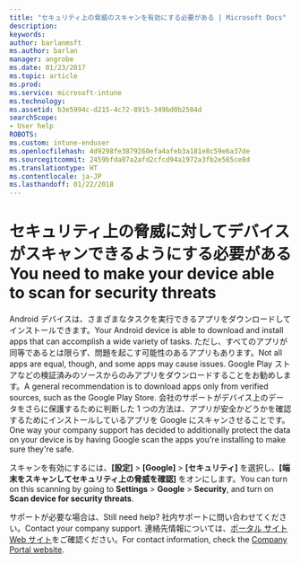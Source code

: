 ```yaml
---
title: "セキュリティ上の脅威のスキャンを有効にする必要がある | Microsoft Docs"
description: 
keywords: 
author: barlanmsft
ms.author: barlan
manager: angrobe
ms.date: 01/23/2017
ms.topic: article
ms.prod: 
ms.service: microsoft-intune
ms.technology: 
ms.assetid: b3e5994c-d215-4c72-8915-349bd0b2504d
searchScope:
- User help
ROBOTS: 
ms.custom: intune-enduser
ms.openlocfilehash: 4d9298fe3879260efa4afeb3a181e8c59e6a37de
ms.sourcegitcommit: 2459bfda07a2afd2cfcd94a1972a3fb2e565ce8d
ms.translationtype: HT
ms.contentlocale: ja-JP
ms.lasthandoff: 01/22/2018
---
```

# <a name="you-need-to-make-your-device-able-to-scan-for-security-threats"></a><span data-ttu-id="0841d-102">セキュリティ上の脅威に対してデバイスがスキャンできるようにする必要がある</span><span class="sxs-lookup"><span data-stu-id="0841d-102">You need to make your device able to scan for security threats</span></span>

<span data-ttu-id="0841d-103">Android デバイスは、さまざまなタスクを実行できるアプリをダウンロードしてインストールできます。</span><span class="sxs-lookup"><span data-stu-id="0841d-103">Your Android device is able to download and install apps that can accomplish a wide variety of tasks.</span></span> <span data-ttu-id="0841d-104">ただし、すべてのアプリが同等であるとは限らず、問題を起こす可能性のあるアプリもあります。</span><span class="sxs-lookup"><span data-stu-id="0841d-104">Not all apps are equal, though, and some apps may cause issues.</span></span> <span data-ttu-id="0841d-105">Google Play ストアなどの検証済みのソースからのみアプリをダウンロードすることをお勧めします。</span><span class="sxs-lookup"><span data-stu-id="0841d-105">A general recommendation is to download apps only from verified sources, such as the Google Play Store.</span></span> <span data-ttu-id="0841d-106">会社のサポートがデバイス上のデータをさらに保護するために判断した 1 つの方法は、アプリが安全かどうかを確認するためにインストールしているアプリを Google にスキャンさせることです。</span><span class="sxs-lookup"><span data-stu-id="0841d-106">One way your company support has decided to additionally protect the data on your device is by having Google scan the apps you're installing to make sure they're safe.</span></span>

<span data-ttu-id="0841d-107">スキャンを有効にするには、**[設定]** > **[Google]** > **[セキュリティ]** を選択し、**[端末をスキャンしてセキュリティ上の脅威を確認]** をオンにします。</span><span class="sxs-lookup"><span data-stu-id="0841d-107">You can turn on this scanning by going to **Settings** > **Google** > **Security**, and turn on **Scan device for security threats**.</span></span>

<span data-ttu-id="0841d-108">サポートが必要な場合は、</span><span class="sxs-lookup"><span data-stu-id="0841d-108">Still need help?</span></span> <span data-ttu-id="0841d-109">社内サポートに問い合わせてください。</span><span class="sxs-lookup"><span data-stu-id="0841d-109">Contact your company support.</span></span> <span data-ttu-id="0841d-110">連絡先情報については、[ポータル サイト Web サイト](https://portal.manage.microsoft.com#HelpDeskDialog)をご確認ください。</span><span class="sxs-lookup"><span data-stu-id="0841d-110">For contact information, check the [Company Portal website](https://portal.manage.microsoft.com#HelpDeskDialog).</span></span>
